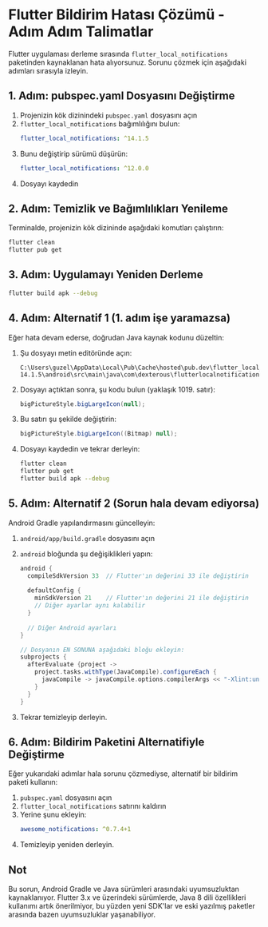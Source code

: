 # Flutter Bildirim Hatası Çözümü - Adım Adım Talimatlar

Flutter uygulaması derleme sırasında `flutter_local_notifications` paketinden kaynaklanan hata alıyorsunuz. Sorunu çözmek için aşağıdaki adımları sırasıyla izleyin.

## 1. Adım: pubspec.yaml Dosyasını Değiştirme

1. Projenizin kök dizinindeki `pubspec.yaml` dosyasını açın
2. `flutter_local_notifications` bağımlılığını bulun:
   ```yaml
   flutter_local_notifications: ^14.1.5
   ```
3. Bunu değiştirip sürümü düşürün:
   ```yaml
   flutter_local_notifications: ^12.0.0
   ```
4. Dosyayı kaydedin

## 2. Adım: Temizlik ve Bağımlılıkları Yenileme

Terminalde, projenizin kök dizininde aşağıdaki komutları çalıştırın:

```bash
flutter clean
flutter pub get
```

## 3. Adım: Uygulamayı Yeniden Derleme

```bash
flutter build apk --debug
```

## 4. Adım: Alternatif 1 (1. adım işe yaramazsa)

Eğer hata devam ederse, doğrudan Java kaynak kodunu düzeltin:

1. Şu dosyayı metin editöründe açın:
   ```
   C:\Users\guzel\AppData\Local\Pub\Cache\hosted\pub.dev\flutter_local_notifications-14.1.5\android\src\main\java\com\dexterous\flutterlocalnotifications\FlutterLocalNotificationsPlugin.java
   ```

2. Dosyayı açtıktan sonra, şu kodu bulun (yaklaşık 1019. satır):
   ```java
   bigPictureStyle.bigLargeIcon(null);
   ```

3. Bu satırı şu şekilde değiştirin:
   ```java
   bigPictureStyle.bigLargeIcon((Bitmap) null);
   ```

4. Dosyayı kaydedin ve tekrar derleyin:
   ```bash
   flutter clean
   flutter pub get
   flutter build apk --debug
   ```

## 5. Adım: Alternatif 2 (Sorun hala devam ediyorsa)

Android Gradle yapılandırmasını güncelleyin:

1. `android/app/build.gradle` dosyasını açın

2. `android` bloğunda şu değişiklikleri yapın:
   ```gradle
   android {
     compileSdkVersion 33  // Flutter'ın değerini 33 ile değiştirin
     
     defaultConfig {
       minSdkVersion 21    // Flutter'ın değerini 21 ile değiştirin
       // Diğer ayarlar aynı kalabilir
     }
     
     // Diğer Android ayarları
   }
   
   // Dosyanın EN SONUNA aşağıdaki bloğu ekleyin:
   subprojects {
     afterEvaluate {project ->
       project.tasks.withType(JavaCompile).configureEach { 
         javaCompile -> javaCompile.options.compilerArgs << "-Xlint:unchecked" << "-Xlint:deprecation" 
       }
     }
   }
   ```

3. Tekrar temizleyip derleyin.

## 6. Adım: Bildirim Paketini Alternatifiyle Değiştirme

Eğer yukarıdaki adımlar hala sorunu çözmediyse, alternatif bir bildirim paketi kullanın:

1. `pubspec.yaml` dosyasını açın
2. `flutter_local_notifications` satırını kaldırın
3. Yerine şunu ekleyin:
   ```yaml
   awesome_notifications: ^0.7.4+1
   ```
4. Temizleyip yeniden derleyin.

## Not

Bu sorun, Android Gradle ve Java sürümleri arasındaki uyumsuzluktan kaynaklanıyor. Flutter 3.x ve üzerindeki sürümlerde, Java 8 dili özellikleri kullanımı artık önerilmiyor, bu yüzden yeni SDK'lar ve eski yazılmış paketler arasında bazen uyumsuzluklar yaşanabiliyor.